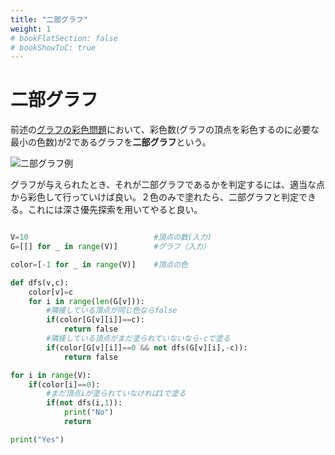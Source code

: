 ```yaml
---
title: "二部グラフ"
weight: 1
# bookFlatSection: false
# bookShowToC: true
---
```


# 二部グラフ

前述の[グラフの彩色問題](https://wat36.github.io/pages/posts/graph_coloring/)において、彩色数(グラフの頂点を彩色するのに必要な最小の色数)が2であるグラフを**二部グラフ**という。

![二部グラフ例](/img/procon/bipartite_1.png)

グラフが与えられたとき、それが二部グラフであるかを判定するには、適当な点から彩色して行っていけば良い。２色のみで塗れたら、二部グラフと判定できる。これには深さ優先探索を用いてやると良い。

```python

V=10                            #頂点の数(入力)
G=[[] for _ in range(V)]        #グラフ（入力）

color=[-1 for _ in range(V)]    #頂点の色

def dfs(v,c):
    color[v]=c
    for i in range(len(G[v])):
        #隣接している頂点が同じ色ならfalse
        if(color[G[v][i]]==c):
            return false
        #隣接している頂点がまだ塗られていないなら-cで塗る
        if(color[G[v][i]]==0 && not dfs(G[v][i],-c)):
            return false

for i in range(V):
    if(color[i]==0):
        #まだ頂点iが塗られていなければ1で塗る
        if(not dfs(i,1)):
            print("No")
            return

print("Yes")


```